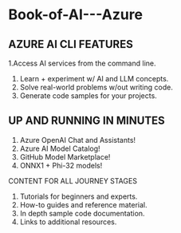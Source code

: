 # Book-of-AI---Azure

## AZURE AI CLI FEATURES
  1.Access AI services from the command line.
  1. Learn + experiment w/ AI and LLM concepts.
  1. Solve real-world problems w/out writing code.
  1. Generate code samples for your projects.

## UP AND RUNNING IN MINUTES
 1. Azure OpenAI Chat and Assistants!
 1. Azure AI Model Catalog!
 1. GitHub Model Marketplace!
 1. ONNX1 + Phi-32 models!

CONTENT FOR ALL JOURNEY STAGES
 1. Tutorials for beginners and experts.
 1. How-to guides and reference material.
 1. In depth sample code documentation.
 1. Links to additional resources.
